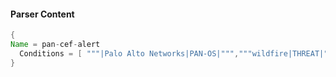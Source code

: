 #### Parser Content
```Java
{
Name = pan-cef-alert
  Conditions = [ """|Palo Alto Networks|PAN-OS|""","""wildfire|THREAT|""" ]
}
```